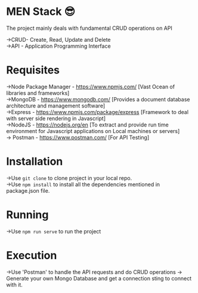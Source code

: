 # MEN Stack 😎

The project mainly deals with fundamental CRUD operations on API <br/>

->CRUD- Create, Read, Update and Delete<br/>
->API - Application Programming Interface<br/>

# Requisites

->Node Package Manager - https://www.npmjs.com/ [Vast Ocean of libraries and frameworks] <br/>
->MongoDB - https://www.mongodb.com/ [Provides a document database architecture and management software] <br/>
->Express - https://www.npmjs.com/package/express [Framework to deal with server side rendering in Javascript] <br/>
->NodeJS - https://nodejs.org/en [To extract and provide run time environment for Javascript applications on Local machines or servers] <br/>
-> Postman - https://www.postman.com/ [For API Testing]

# Installation

->Use `git clone` to clone project in your local repo.<br/>
->Use `npm install` to install all the dependencies mentioned in package.json file.<br/>

# Running

->Use `npm run serve` to run the project

# Execution

->Use 'Postman' to handle the API requests and do CRUD operations
-> Generate your own Mongo Database and get a connection sting to connect with it.
